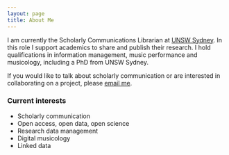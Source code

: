 ```yaml
---
layout: page
title: About Me
---
```


I am currently the Scholarly Communications Librarian at <a href="https://www.unsw.edu.au/" target="_blank">UNSW Sydney</a>. In this role I support academics to share and publish their research. I hold qualifications in information management, music performance and musicology, including a PhD from UNSW Sydney. 

If you would like to talk about scholarly communication or are interested in collaborating on a project, please <a href="mailto:d.bangert@unsw.edu.au">email me</a>. 

### Current interests

- Scholarly communication
- Open access, open data, open science
- Research data management
- Digital musicology
- Linked data
